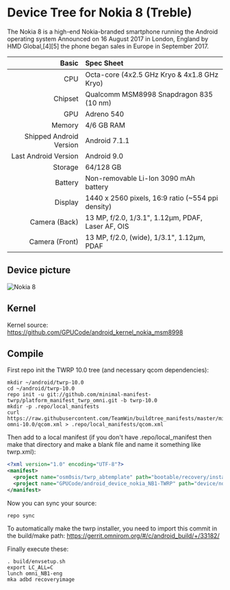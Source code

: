 # Device Tree for Nokia 8 (Treble)

The Nokia 8 is a high-end Nokia-branded smartphone running the Android operating system
Announced on 16 August 2017 in London, England by HMD Global,[4][5] the phone began sales in Europe in September 2017.

| Basic                   | Spec Sheet                                                                                                                     |
| -----------------------:|:------------------------------------------------------------------------------------------------------------------------------ |
| CPU                     | Octa-core (4x2.5 GHz Kryo & 4x1.8 GHz Kryo)                                                                           |
| Chipset                 | Qualcomm MSM8998 Snapdragon 835 (10 nm)                                                                                                 |
| GPU                     | Adreno 540                                                                                                                     |
| Memory                  | 4/6 GB RAM                                                                                                                     |
| Shipped Android Version | Android 7.1.1                                                                                                                            |
| Last Android Version    | Android 9.0                                                                                                                            |
| Storage                 | 64/128 GB                                                                                                                          |
| Battery                 | Non-removable Li-Ion 3090 mAh battery                                                                                           |
| Display                 | 1440 x 2560 pixels, 16:9 ratio (~554 ppi density)                                                                              |
| Camera (Back)           | 13 MP, f/2.0, 1/3.1", 1.12µm, PDAF, Laser AF, OIS                                                                              |
| Camera (Front)          | 13 MP, f/2.0, (wide), 1/3.1", 1.12µm, PDAF                                                                                                    |

## Device picture

![Nokia 8](https://static.wikia.nocookie.net/hmd_nokia/images/f/f1/Nb1.png/revision/latest?cb=20200529024823)

## Kernel

Kernel source:
https://github.com/GPUCode/android_kernel_nokia_msm8998

## Compile

First repo init the TWRP 10.0 tree (and necessary qcom dependencies):

```
mkdir ~/android/twrp-10.0
cd ~/android/twrp-10.0
repo init -u git://github.com/minimal-manifest-twrp/platform_manifest_twrp_omni.git -b twrp-10.0
mkdir -p .repo/local_manifests
curl https://raw.githubusercontent.com/TeamWin/buildtree_manifests/master/min-omni-10.0/qcom.xml > .repo/local_manifests/qcom.xml
```

Then add to a local manifest (if you don't have .repo/local_manifest then make that directory and make a blank file and name it something like twrp.xml):

```xml
<?xml version="1.0" encoding="UTF-8"?>
<manifest>
  <project name="osm0sis/twrp_abtemplate" path="bootable/recovery/installer" remote="github" revision="master"/>
  <project name="GPUCode/android_device_nokia_NB1-TWRP" path="device/nokia/NB1" remote="github" revision="android-10"/>
</manifest>
```

Now you can sync your source:

```
repo sync
```

To automatically make the twrp installer, you need to import this commit in the build/make path: https://gerrit.omnirom.org/#/c/android_build/+/33182/

Finally execute these:

```
. build/envsetup.sh
export LC_ALL=C
lunch omni_NB1-eng
mka adbd recoveryimage
```